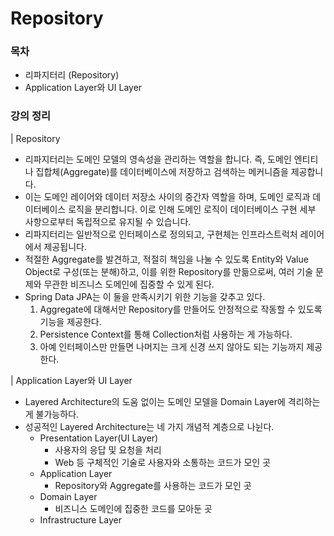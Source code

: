 # Repository

### 목차

* 리파지터리 (Repository)
* Application Layer와 UI Layer

### 강의 정리

\| Repository

* 리파지터리는 도메인 모델의 영속성을 관리하는 역할을 합니다. 즉, 도메인 엔티티나 집합체(Aggregate)를 데이터베이스에 저장하고 검색하는 메커니즘을 제공합니다.
* 이는 도메인 레이어와 데이터 저장소 사이의 중간자 역할을 하며, 도메인 로직과 데이터베이스 로직을 분리합니다. 이로 인해 도메인 로직이 데이터베이스 구현 세부 사항으로부터 독립적으로 유지될 수 있습니다.
* 리파지터리는 일반적으로 인터페이스로 정의되고, 구현체는 인프라스트럭처 레이어에서 제공됩니다.
* 적절한 Aggregate를 발견하고, 적절히 책임을 나눌 수 있도록 Entity와 Value Object로 구성(또는 분해)하고, 이를 위한 Repository를 만듦으로써, 여러 기술 문제와 무관한 비즈니스 도메인에 집중할 수 있게 된다.
* Spring Data JPA는 이 둘을 만족시키기 위한 기능을 갖추고 있다.&#x20;
  1. Aggregate에 대해서만 Repository를 만들어도 안정적으로 작동할 수 있도록 기능을 제공한다.
  2. Persistence Context를 통해 Collection처럼 사용하는 게 가능하다.
  3. 아예 인터페이스만 만들면 나머지는 크게 신경 쓰지 않아도 되는 기능까지 제공한다.

\| Application Layer와 UI Layer

* Layered Architecture의 도움 없이는 도메인 모델을 Domain Layer에 격리하는 게 불가능하다.&#x20;
* 성공적인 Layered Architecture는 네 가지 개념적 계층으로 나뉜다.
  * Presentation Layer(UI Layer)
    * 사용자의 응답 및 요청을 처리
    * Web 등 구체적인 기술로 사용자와 소통하는 코드가 모인 곳
  * Application Layer
    * Repository와 Aggregate를 사용하는 코드가 모인 곳
  * Domain Layer&#x20;
    * 비즈니스 도메인에 집중한 코드를 모아둔 곳
  * Infrastructure Layer

<figure><img src="../.gitbook/assets/image (1) (1) (1).png" alt=""><figcaption></figcaption></figure>

